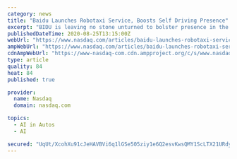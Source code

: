 ```yaml
---
category: news
title: "Baidu Launches Robotaxi Service, Boosts Self Driving Presence"
excerpt: "BIDU is leaving no stone unturned to bolster presence in the autonomous driving space. The company recently revealed that the Apollo Go Robotaxi service is now available in the city of Cangzhou, which is in Hebei province near Beijing."
publishedDateTime: 2020-08-25T13:15:00Z
webUrl: "https://www.nasdaq.com/articles/baidu-launches-robotaxi-service-boosts-self-driving-presence-2020-08-25"
ampWebUrl: "https://www.nasdaq.com/articles/baidu-launches-robotaxi-service-boosts-self-driving-presence-2020-08-25?amp"
cdnAmpWebUrl: "https://www-nasdaq-com.cdn.ampproject.org/c/s/www.nasdaq.com/articles/baidu-launches-robotaxi-service-boosts-self-driving-presence-2020-08-25?amp"
type: article
quality: 84
heat: 84
published: true

provider:
  name: Nasdaq
  domain: nasdaq.com

topics:
  - AI in Autos
  - AI

secured: "UqUt/XcohXu91cJeHAVBVi6q1lGSe505ziy1e6Q2esvKwsQMY1ScLTX21URdy1zs7wtVt+p0zvuvl1bAqMqPCsSQja6JcJW9YxnWyUOQuHsFoInWpoIbJmCnqsb6gMVQeRD2s50RDd5fSZN5wBCyxvWDvkrcUZ9NOwGHKNvxEPSJqtJUknf3ifRtjp0oA0m1UdlxFUGX9AiZe4XZ9GWIg2KPh75YarMKGV8wHlFBbad+/uAADCIlAx1ywJTjY7KJ+jGcK8j48plvrXvWUP27mfdFoNcxBN2fjW5+2kefxNzo/3OHy5jjbP7V4+qRuH4pTw2W8b1jTW586RZRFRuOGw==;XPIZ/mpRByBMTsSrEv1Fnw=="
---
```


